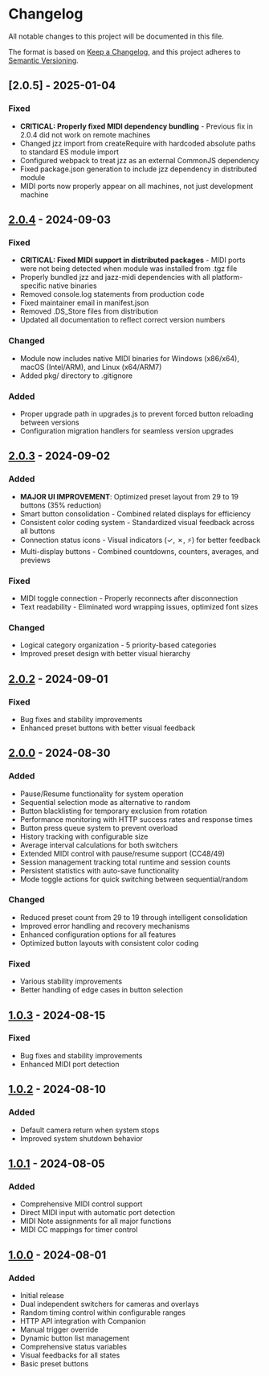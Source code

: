 # Changelog

All notable changes to this project will be documented in this file.

The format is based on [Keep a Changelog](https://keepachangelog.com/en/1.0.0/),
and this project adheres to [Semantic Versioning](https://semver.org/spec/v2.0.0.html).

## [2.0.5] - 2025-01-04

### Fixed

- **CRITICAL: Properly fixed MIDI dependency bundling** - Previous fix in 2.0.4 did not work on remote machines
- Changed jzz import from createRequire with hardcoded absolute paths to standard ES module import
- Configured webpack to treat jzz as an external CommonJS dependency
- Fixed package.json generation to include jzz dependency in distributed module
- MIDI ports now properly appear on all machines, not just development machine

## [2.0.4] - 2024-09-03

### Fixed

- **CRITICAL: Fixed MIDI support in distributed packages** - MIDI ports were not being detected when module was installed from .tgz file
- Properly bundled jzz and jazz-midi dependencies with all platform-specific native binaries
- Removed console.log statements from production code
- Fixed maintainer email in manifest.json
- Removed .DS_Store files from distribution
- Updated all documentation to reflect correct version numbers

### Changed

- Module now includes native MIDI binaries for Windows (x86/x64), macOS (Intel/ARM), and Linux (x64/ARM7)
- Added pkg/ directory to .gitignore

### Added

- Proper upgrade path in upgrades.js to prevent forced button reloading between versions
- Configuration migration handlers for seamless version upgrades

## [2.0.3] - 2024-09-02

### Added

- **MAJOR UI IMPROVEMENT**: Optimized preset layout from 29 to 19 buttons (35% reduction)
- Smart button consolidation - Combined related displays for efficiency
- Consistent color coding system - Standardized visual feedback across all buttons
- Connection status icons - Visual indicators (✓, ✗, ⚡) for better feedback
- Multi-display buttons - Combined countdowns, counters, averages, and previews

### Fixed

- MIDI toggle connection - Properly reconnects after disconnection
- Text readability - Eliminated word wrapping issues, optimized font sizes

### Changed

- Logical category organization - 5 priority-based categories
- Improved preset design with better visual hierarchy

## [2.0.2] - 2024-09-01

### Fixed

- Bug fixes and stability improvements
- Enhanced preset buttons with better visual feedback

## [2.0.0] - 2024-08-30

### Added

- Pause/Resume functionality for system operation
- Sequential selection mode as alternative to random
- Button blacklisting for temporary exclusion from rotation
- Performance monitoring with HTTP success rates and response times
- Button press queue system to prevent overload
- History tracking with configurable size
- Average interval calculations for both switchers
- Extended MIDI control with pause/resume support (CC48/49)
- Session management tracking total runtime and session counts
- Persistent statistics with auto-save functionality
- Mode toggle actions for quick switching between sequential/random

### Changed

- Reduced preset count from 29 to 19 through intelligent consolidation
- Improved error handling and recovery mechanisms
- Enhanced configuration options for all features
- Optimized button layouts with consistent color coding

### Fixed

- Various stability improvements
- Better handling of edge cases in button selection

## [1.0.3] - 2024-08-15

### Fixed

- Bug fixes and stability improvements
- Enhanced MIDI port detection

## [1.0.2] - 2024-08-10

### Added

- Default camera return when system stops
- Improved system shutdown behavior

## [1.0.1] - 2024-08-05

### Added

- Comprehensive MIDI control support
- Direct MIDI input with automatic port detection
- MIDI Note assignments for all major functions
- MIDI CC mappings for timer control

## [1.0.0] - 2024-08-01

### Added

- Initial release
- Dual independent switchers for cameras and overlays
- Random timing control within configurable ranges
- HTTP API integration with Companion
- Manual trigger override
- Dynamic button list management
- Comprehensive status variables
- Visual feedbacks for all states
- Basic preset buttons

[2.0.4]: https://github.com/bitfocus/companion-module-generic-showswitcher/compare/v2.0.3...v2.0.4
[2.0.3]: https://github.com/bitfocus/companion-module-generic-showswitcher/compare/v2.0.2...v2.0.3
[2.0.2]: https://github.com/bitfocus/companion-module-generic-showswitcher/compare/v2.0.0...v2.0.2
[2.0.0]: https://github.com/bitfocus/companion-module-generic-showswitcher/compare/v1.0.3...v2.0.0
[1.0.3]: https://github.com/bitfocus/companion-module-generic-showswitcher/compare/v1.0.2...v1.0.3
[1.0.2]: https://github.com/bitfocus/companion-module-generic-showswitcher/compare/v1.0.1...v1.0.2
[1.0.1]: https://github.com/bitfocus/companion-module-generic-showswitcher/compare/v1.0.0...v1.0.1
[1.0.0]: https://github.com/bitfocus/companion-module-generic-showswitcher/releases/tag/v1.0.0
